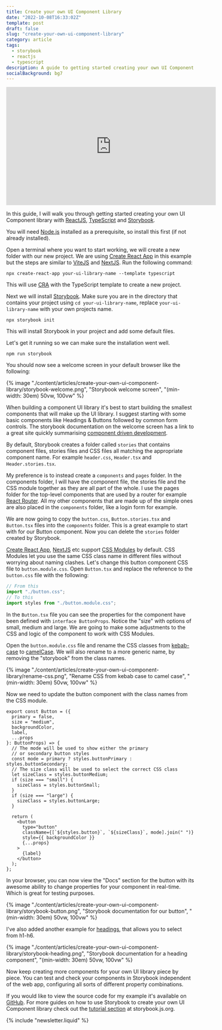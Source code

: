 ```yaml
---
title: Create your own UI Component Library
date: "2022-10-08T16:33:02Z"
template: post
draft: false
slug: "create-your-own-ui-component-library"
category: article
tags:
  - storybook
  - reactjs
  - typescript
description: A guide to getting started creating your own UI Component library with ReactJS, TypeScript and Storybook
socialBackground: bg7
---
```


<iframe class="video" width="560" height="315" src="https://www.youtube.com/embed/fpUPw9Yu5NA" title="YouTube video player" frameborder="0" allow="accelerometer; autoplay; clipboard-write; encrypted-media; gyroscope; picture-in-picture" allowfullscreen></iframe>

In this guide, I will walk you through getting started creating your own UI Component library with [ReactJS](https://reactjs.org/), [TypeScript](https://www.typescriptlang.org/) and [Storybook](https://storybook.js.org).

You will need [Node.js](https://nodejs.org/) installed as a prerequisite, so install this first (if not already installed).

Open a terminal where you want to start working, we will create a new folder with our new project. We are using [Create React App](https://create-react-app.dev) in this example but the steps are similar to [ViteJS](https://vitejs.dev) and [NextJS](https://nextjs.org). Run the following command:

```shell
npx create-react-app your-ui-library-name --template typescript
```

This will use [CRA](https://create-react-app.dev) with the TypeScript template to create a new project.

Next we will install [Storybook](https://storybook.js.org). Make sure you are in the directory that contains your project using `cd your-ui-library-name`, replace `your-ui-library-name` with your own projects name.

```shell
npx storybook init
```

This will install Storybook in your project and add some default files.

Let's get it running so we can make sure the installation went well.

```shell
npm run storybook
```

You should now see a welcome screen in your default browser like the following:

{% image "./content/articles/create-your-own-ui-component-library/storybook-welcome.png", "Storybook welcome screen", "(min-width: 30em) 50vw, 100vw" %}

When building a component UI library it's best to start building the smallest components that will make up the UI library. I suggest starting with some basic components like Headings & Buttons followed by common form controls. The storybook documentation on the welcome screen has a link to a great site quickly summarising [component driven development](https://www.componentdriven.org/).

By default, Storybook creates a folder called `stories` that contains component files, stories files and CSS files all matching the appropriate component name. For example `header.css`, `Header.tsx` and `Header.stories.tsx`.

My preference is to instead create a `components` and `pages` folder. In the components folder, I will have the component file, the stories file and the CSS module together as they are all part of the whole. I use the pages folder for the top-level components that are used by a router for example [React Router](https://reactrouter.com). All my other components that are made up of the simple ones are also placed in the `components` folder, like a login form for example.

We are now going to copy the `button.css`, `Button.stories.tsx` and `Button.tsx` files into the `components` folder. This is a great example to start with for our Button component. Now you can delete the `stories` folder created by Storybook.

[Create React App](https://create-react-app.dev), [NextJS](https://nextjs.org) etc support [CSS Modules](https://css-tricks.com/css-modules-part-1-need/) by default. CSS Modules let you use the same CSS class name in different files without worrying about naming clashes. Let's change this button component CSS file to `button.module.css`.
Open `Button.tsx` and replace the reference to the `button.css` file with the following:

```ts
// From this
import "./button.css";
// To this
import styles from "./button.module.css";
```

In the `Button.tsx` file you can see the properties for the component have been defined with `interface ButtonProps`. Notice the "size" with options of small, medium and large. We are going to make some adjustments to the CSS and logic of the component to work with CSS Modules.

Open the `button.module.css` file and rename the CSS classes from [kebab-case](https://www.freecodecamp.org/news/programming-naming-conventions-explained/#what-is-kebab-case) to [camelCase](https://www.freecodecamp.org/news/programming-naming-conventions-explained/#what-is-camel-case). We will also rename to a more generic name, by removing the "storybook" from the class names.

{% image "./content/articles/create-your-own-ui-component-library/rename-css.png", "Rename CSS from kebab case to camel case", "(min-width: 30em) 50vw, 100vw" %}

Now we need to update the button component with the class names from the CSS module.

```tsx
export const Button = ({
  primary = false,
  size = "medium",
  backgroundColor,
  label,
  ...props
}: ButtonProps) => {
  // The mode will be used to show either the primary
  // or secondary button styles
  const mode = primary ? styles.buttonPrimary : styles.buttonSecondary;
  // The size class will be used to select the correct CSS class
  let sizeClass = styles.buttonMedium;
  if (size === "small") {
    sizeClass = styles.buttonSmall;
  }
  if (size === "large") {
    sizeClass = styles.buttonLarge;
  }

  return (
    <button
      type="button"
      className={[`${styles.button}`, `${sizeClass}`, mode].join(" ")}
      style={{ backgroundColor }}
      {...props}
    >
      {label}
    </button>
  );
};
```

In your browser, you can now view the "Docs" section for the button with its awesome ability to change properties for your component in real-time. Which is great for testing purposes.

{% image "./content/articles/create-your-own-ui-component-library/storybook-button.png", "Storybook documentation for our button", "(min-width: 30em) 50vw, 100vw" %}

I've also added another example for [headings](https://github.com/andrewjamesford/react-ts-component-library/blob/main/src/components/Heading.tsx), that allows you to select from h1-h6.

{% image "./content/articles/create-your-own-ui-component-library/storybook-heading.png", "Storybook documentation for a heading component", "(min-width: 30em) 50vw, 100vw" %}

Now keep creating more components for your own UI library piece by piece. You can test and check your components in Storybook independent of the web app, configuring all sorts of different property combinations.

If you would like to view the source code for my example it's available on [GitHub](https://github.com/andrewjamesford/react-ts-component-library). For more guides on how to use Storybook to create your own UI Component library check out the [tutorial section](https://storybook.js.org/tutorials/) at storybook.js.org.

{% include "newsletter.liquid" %}
